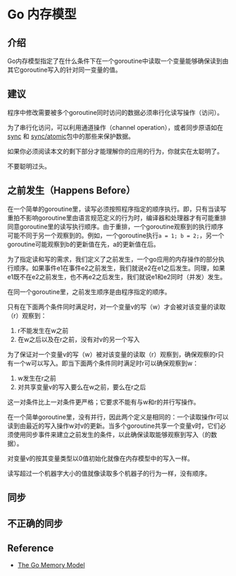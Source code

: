# Go 内存模型
## 介绍
Go内存模型指定了在什么条件下在一个goroutine中读取一个变量能够确保读到由其它goroutine写入的针对同一变量的值。
## 建议
程序中修改需要被多个goroutine同时访问的数据必须串行化读写操作（访问）。

为了串行化访问，可以利用通道操作（channel operation），或者同步原语如在[sync](https://golang.google.cn/pkg/sync/) 和 [sync/atomic](https://golang.google.cn/pkg/sync/atomic/)包中的那些来保护数据。

如果你必须阅读本文的剩下部分才能理解你的应用的行为，你就实在太聪明了。

不要聪明过头。
## 之前发生（Happens Before）
在一个简单的goroutine里，读写必须按照程序指定的顺序执行。即，只有当读写重拍不影响goroutine里由语言规范定义的行为时，编译器和处理器才有可能重排同意goroutine里的读写执行顺序。由于重排，一个goroutine观察到的执行顺序可能不同于另一个观察到的。例如，一个goroutine执行`a = 1; b = 2;`，另一个goroutine可能观察到b的更新值在先，a的更新值在后。

为了指定读和写的需求，我们定义了之前发生，一个go应用的内存操作的部分执行顺序。如果事件e1在事件e2之前发生，我们就说e2在e1之后发生。同理，如果e1既不在e2之前发生，也不再e2之后发生，我们就说e1和e2同时（并发）发生。

在同一个goroutine里，之前发生顺序是由程序指定的顺序。

只有在下面两个条件同时满足时，对一个变量v的写（w）才会被对该变量的读取（r）观察到：
1.  r不能发生在w之前
2.  在w之后以及在r之前，没有对v的另一个写入

为了保证对一个变量v的写（w）被对该变量的读取（r）观察到，确保观察的r只有一个w可以写入。即当下面两个条件同时满足时r可以确保观察到w：
1.  w发生在r之前
2.  对共享变量v的写入要么在w之前，要么在r之后

这一对条件比上一对条件更严格；它要求不能有与w和r的并行写操作。

在一个简单goroutine里，没有并行，因此两个定义是相同的：一个读取操作r可以读到由最近的写入操作w对v的更新。当多个goroutine共享一个变量v时，它们必须使用同步事件来建立之前发生的条件，以此确保读取能够观察到写入（的数据）。

对变量v的按其变量类型以0值初始化就像在内存模型中的写入一样。

读写超过一个机器字大小的值就像读取多个机器子的行为一样，没有顺序。
## 同步
## 不正确的同步

## Reference
- [The Go Memory Model](https://golang.google.cn/ref/mem)